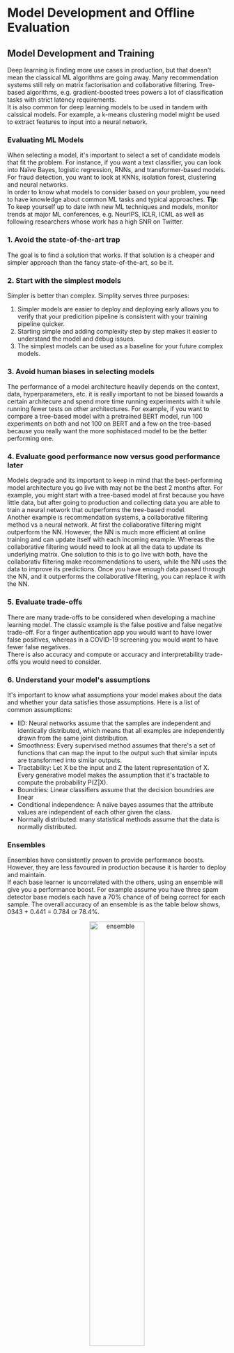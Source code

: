 # Model Development and Offline Evaluation
## Model Development and Training
Deep learning is finding more use cases in production, but that doesn't mean the classical ML algorithms are going away. Many recommendation systems still rely on matrix factorisation and collaborative filtering. Tree-based algorithms, e.g. gradient-boosted trees powers a lot of classification tasks with strict latency requirements.   
It is also common for deep learning models to be used in tandem with calssical models. For example, a k-means clustering model might be used to extract features to input into a neural network. 
### **Evaluating ML Models**
When selecting a model, it's important to select a set of candidate models that fit the problem. For instance, if you want a text classifier, you can look into Naïve Bayes, logistic regression, RNNs, and transformer-based models. For fraud detection, you want to look at KNNs, isolation forest, clustering and neural networks.   
In order to know what models to consider based on your problem, you need to have knowledge about common ML tasks and typical approaches.
**Tip**: To keep yourself up to date iwth new ML techniques and models, monitor trends at major ML conferences, e.g. NeurIPS, ICLR, ICML as well as following researchers whose work has a high SNR on Twitter.
### 1. Avoid the state-of-the-art trap
The goal is to find a solution that works. If that solution is a cheaper and simpler approach than the fancy state-of-the-art, so be it.
### 2. Start with the simplest models
Simpler is better than complex. Simplity serves three purposes:   
1. Simpler models are easier to deploy and deploying early allows you to verify that your predicition pipeline is consistent with your training pipeline quicker.
1. Starting simple and adding complexity step by step makes it easier to understand the model and debug issues.
1. The simplest models can be used as a baseline for your future complex models.
### 3. Avoid human biases in selecting models
The performance of a model architecture heavily depends on the context, data, hyperparameters, etc. it is really important to not be biased towards a certain architecure and spend more time running experiments with it while running fewer tests on other architectures. For example, if you want to compare a tree-based model with a pretrained BERT model, run 100 experiments on both and not 100 on BERT and a few on the tree-based because you really want the more sophistaced model to be the better performing one.
### 4. Evaluate good performance now versus good performance later
Models degrade and its important to keep in mind that the best-performing model architecture you go live with may not be the best 2 months after. For example, you might start with a tree-based model at first because you have little data, but after going to production and collecting data you are able to train a neural network that outperforms the tree-based model.  
Another example is recommendation systems, a collaborative filtering method vs a neural network. At first the collaborative filtering might outperform the NN. However, the NN is much more efficient at online training and can update itself with each incoming example. Whereas the collaborative filtering would need to look at all the data to update its underlying matrix. One solution to this is to go live with both, have the collaborativ filtering make recommendations to users, while the NN uses the data to improve its predictions. Once you have enough data passed through the NN, and it outperforms the collaborative filtering, you can replace it with the NN.
### 5. Evaluate trade-offs
There are many trade-offs to be considered when developing a machine learning model. The classic example is the false postive and false negative trade-off. For a finger authentication app you would want to have lower false positives, whereas in a COVID-19 screening you would want to have fewer false negatives.  
There is also accuracy and compute or accuracy and interpretability trade-offs you would need to consider.
### 6. Understand your model's assumptions
It's important to know what assumptions your model makes about the data and whether your data satisfies those assumptions. Here is a list of common assumptions:
* IID: Neural networks assume that the samples are independent and identically distributed, which means that all examples are independently drawn from the same joint distribution.
* Smoothness: Every supervised method assumes that there's a set of functions that can map the input to the output such that similar inputs are transformed into similar outputs. 
* Tractability: Let X be the input and Z the latent representation of X. Every generative model makes the assumption that it's tractable to compute the probability P(Z|X).
* Boundries: Linear classifiers assume that the decision boundries are linear
* Conditional independence: A naïve bayes assumes that the attribute values are independent of each other given the class.
* Normally distributed: many statistical methods assume that the data is normally distributed.  
### **Ensembles**
Ensembles have consistently proven to provide performance boosts. However, they are less favoured in production because it is harder to deploy and maintain.   
If each base learner is uncorrelated with the others, using an ensemble will give you a performance boost. For example assume you have three spam detector base models each have a 70% chance of of being correct for each sample. The overall accuracy of an ensemble is as the table below shows, 0343 + 0.441 = 0.784 or 78.4%.
<center>
<img src="images/ensemble.jpg" width="50%" alt="ensemble" title="ensemble">
</center>
The less correlation there is between base learners, the better the ensemble will be. Therefore, it's common to choose very different types of models for an ensemble, e.g. transformer, RNN and a gradient-boosted tree.        

There are there three ways to create an ensemble:    

1. Bagging: Bootstrap aggregating where different datasets are created with random selection with replacement (with replacement so that the bootstraps are created independently from each other). This method reduces variance and helps to avoid overfitting.  
Bagging generally helps with improving unstable methods such as neural networks, classification and regression trees, and subset collection in linear regression. However, it can mildly degrade the performance of stable methods like KNN. 
1. Boosting: Boosting is a family of iterative ensemble algorithms that convert weak learners to strong ones. Each learner is trained on the same dataset but the samples have different weights in each iteration. The final strong classifier is a weighted combination of the existing classifiers-classifiers with smaller training errors have higher weights.
1. Stacking: In stacking you train base learners from the training data then create a meta learner that combine the outputs of the base learners either by majority vote or training another model that takes the base learners' output as its input.
### **Experiment Tracking**
Here's a list of useful things to track during training experiments:   
1. The *loss curve* corresponding to the train split and each of the eval splits.
1. The *model performance metrics* that you care about on all the nontest splits.
1. The log of *corresponding sample, prediction, and ground truth label*. This is useful for ad hoc analytics and sanity check.
1. The *speed* of your model evaluated by the number of steps per second or, if your data is text, the number of tokens processed per second.
1. *System performance* metrics such as memory usage and CPU/GPU utilisation. They're important in identifying bottlenecks and avoid wasting system resources.
1. The values over time of any *parameter* and *hyperparameter* whose changes can affect your model's performance, such as learning rate if a learning rate schedule is used; gradient norms (both globally and per layer), especially if you're clipping your gradient norms; and weight norm, especially if you're doing weight decay.   
### **Experiment Versioning** 
Data versioning is like flossing, everyone agrees it's a good thing to do, but few do it. 
### **Debugging ML Models**
Here are some common failure points of ML models:
1. Theoretical constraints: Each model has some assumptions about the data and features it uses. It can be that the inputs do not actually satisfy these assumptions, e.g the decision boundry is not linear but a linear model is used.
1. Poor implementation of the model: The model is a good fit but ther are bugs in the implemenation. For example, in PyTorch you might have forgotten to stop the gradient updates during evaluation.
1. Poor choice of hyperparameters
1. Data problems: Data samples and labels might be incorrectly paired, noisy labels, features are normalised using outdated statistics, etc.
1. Poor choice of features: Too many features can cause overfitting and can also cause data leakage. Too few features might lack predictive power for your models.

Here are a few tips for approaching debugging deep learning models.
1. Start simple and gradually add more components: Start with the simplest model and slowly add more components to see if it helps or not. For example, when building an RNN start with just one layer before adding multiple and using regularisation. If you want to use a BERT-like model which uses both a masked language model and next sentence prediction loss, you might want to use only the MLM loss before adding the NSP loss.
1. Overfit a single batch: After you have a simple implementation of the model, try to overfit a small amount of training data and run evaluation on the same data to make sure it gets to the smallest possible loss. For example, in an image recognition task, overfit on 10 images and see if you can get the accuracy to be 100%. Or in a MT taks overfit on 100 sentence pairs and see if you can get the BLEU score of near 100. If you can't overfit on small amount of data, there might be something wrong with the implementation.
1. Set a random seed: There are so many sources of randomisation in your model, e.g. weight initialisation, dropout, data shuffling, etc. which makes it hard to compare results across different experiments-you don't know if the change in performance is due to a change in the model or a different random seed. Set a random seet to ensure consistency between different runs. It also allows you to reproduce errors and other people to reproduce your results.

### **Distributed Training**
### **Auto ML**
## Model Offline Evaluation
### **Baselines**
### **Evaluation Methods**